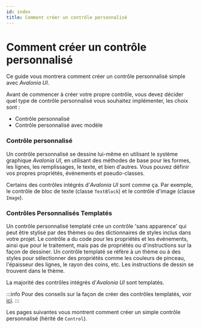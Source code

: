 ```yaml
---
id: index
title: Comment créer un contrôle personnalisé
---
```


# Comment créer un contrôle personnalisé

Ce guide vous montrera comment créer un contrôle personnalisé simple avec _Avalonia UI_.

Avant de commencer à créer votre propre contrôle, vous devez décider quel type de contrôle personnalisé vous souhaitez implémenter, les choix sont :

* Contrôle personnalisé
* Contrôle personnalisé avec modèle

### Contrôle personnalisé

Un contrôle personnalisé se dessine lui-même en utilisant le système graphique _Avalonia UI_, en utilisant des méthodes de base pour les formes, les lignes, les remplissages, le texte, et bien d'autres. Vous pouvez définir vos propres propriétés, événements et pseudo-classes.

Certains des contrôles intégrés d'_Avalonia UI_ sont comme ça. Par exemple, le contrôle de bloc de texte (classe `TextBlock`) et le contrôle d'image (classe `Image`).

### Contrôles Personnalisés Templatés

Un contrôle personnalisé templaté crée un contrôle 'sans apparence' qui peut être stylisé par des thèmes ou des dictionnaires de styles inclus dans votre projet. Le contrôle a du code pour les propriétés et les événements, ainsi que pour le traitement, mais pas de propriétés ou d'instructions sur la façon de dessiner. Un contrôle templaté se réfère à un thème ou à des styles pour sélectionner des propriétés comme les couleurs de pinceau, l'épaisseur des lignes, le rayon des coins, etc. Les instructions de dessin se trouvent dans le thème.

La majorité des contrôles intégrés d'_Avalonia UI_ sont templatés.

:::info
Pour des conseils sur la façon de créer des contrôles templatés, voir [ici](../../basics/user-interface/controls/creating-controls).
:::

Les pages suivantes vous montrent comment créer un simple contrôle personnalisé (hérité de `Control`).
